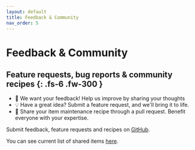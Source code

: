 ```yaml
---
layout: default 
title: Feedback & Community
nav_order: 5
---
```


# Feedback & Community
Feature requests, bug reports & community recipes
{: .fs-6 .fw-300 }
---

- 📢 We want your feedback! Help us improve by sharing your thoughts
- 💡 Have a great idea? Submit a feature request, and we'll bring it to life.
- 🍲 Share your item maintenance recipe through a pull request. Benefit everyone with your expertise.

Submit feedback, feature requests and recipes on [GitHub](https://github.com/memseer/docs.memseer.com).

You can see current list of shared items [here](shared.md).
